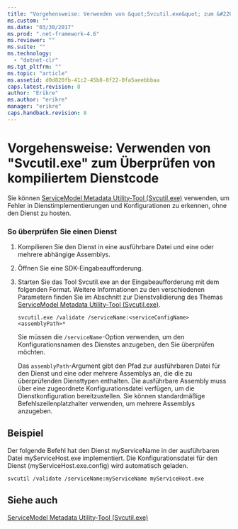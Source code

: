 ```yaml
---
title: "Vorgehensweise: Verwenden von &quot;Svcutil.exe&quot; zum &#220;berpr&#252;fen von kompiliertem Dienstcode | Microsoft Docs"
ms.custom: ""
ms.date: "03/30/2017"
ms.prod: ".net-framework-4.6"
ms.reviewer: ""
ms.suite: ""
ms.technology: 
  - "dotnet-clr"
ms.tgt_pltfrm: ""
ms.topic: "article"
ms.assetid: d0d820fb-41c2-45b8-8f22-0fa5aeebbbaa
caps.latest.revision: 8
author: "Erikre"
ms.author: "erikre"
manager: "erikre"
caps.handback.revision: 8
---
```

# Vorgehensweise: Verwenden von &quot;Svcutil.exe&quot; zum &#220;berpr&#252;fen von kompiliertem Dienstcode
Sie können [ServiceModel Metadata Utility\-Tool \(Svcutil.exe\)](../../../../docs/framework/wcf/servicemodel-metadata-utility-tool-svcutil-exe.md) verwenden, um Fehler in Dienstimplementierungen und Konfigurationen zu erkennen, ohne den Dienst zu hosten.  
  
### So überprüfen Sie einen Dienst  
  
1.  Kompilieren Sie den Dienst in eine ausführbare Datei und eine oder mehrere abhängige Assemblys.  
  
2.  Öffnen Sie eine SDK\-Eingabeaufforderung.  
  
3.  Starten Sie das Tool Svcutil.exe an der Eingabeaufforderung mit dem folgenden Format.  Weitere Informationen zu den verschiedenen Parametern finden Sie im Abschnitt zur Dienstvalidierung des Themas [ServiceModel Metadata Utility\-Tool \(Svcutil.exe\)](../../../../docs/framework/wcf/servicemodel-metadata-utility-tool-svcutil-exe.md).  
  
    ```  
    svcutil.exe /validate /serviceName:<serviceConfigName>  <assemblyPath>*  
    ```  
  
     Sie müssen die `/serviceName`\-Option verwenden, um den Konfigurationsnamen des Dienstes anzugeben, den Sie überprüfen möchten.  
  
     Das `assemblyPath`\-Argument gibt den Pfad zur ausführbaren Datei für den Dienst und eine oder mehrere Assemblys an, die die zu überprüfenden Diensttypen enthalten.  Die ausführbare Assembly muss über eine zugeordnete Konfigurationsdatei verfügen, um die Dienstkonfiguration bereitzustellen.  Sie können standardmäßige Befehlszeilenplatzhalter verwenden, um mehrere Assemblys anzugeben.  
  
## Beispiel  
 Der folgende Befehl hat den Dienst myServiceName in der ausführbaren Datei myServiceHost.exe implementiert.  Die Konfigurationsdatei für den Dienst \(myServiceHost.exe.config\) wird automatisch geladen.  
  
```  
svcutil /validate /serviceName:myServiceName myServiceHost.exe  
```  
  
## Siehe auch  
 [ServiceModel Metadata Utility\-Tool \(Svcutil.exe\)](../../../../docs/framework/wcf/servicemodel-metadata-utility-tool-svcutil-exe.md)